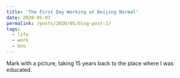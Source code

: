 ```yaml
---
title: 'The First Day Working at Beijing Normal'
date: 2020-05-07
permalink: /posts/2020/05/blog-post-2/
tags:
  - life
  - work
  - bnu
---
```


Mark with a picture, taking 15 years back to the place where I was educated.
